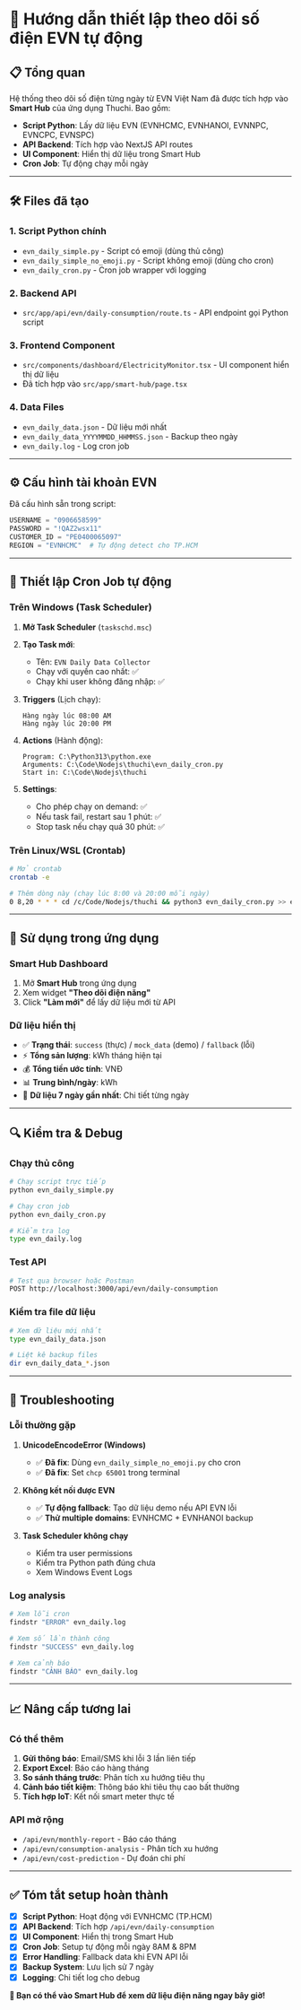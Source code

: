# 🔌 Hướng dẫn thiết lập theo dõi số điện EVN tự động

## 📋 Tổng quan
Hệ thống theo dõi số điện từng ngày từ EVN Việt Nam đã được tích hợp vào **Smart Hub** của ứng dụng Thuchi. Bao gồm:

- **Script Python**: Lấy dữ liệu EVN (EVNHCMC, EVNHANOI, EVNNPC, EVNCPC, EVNSPC)
- **API Backend**: Tích hợp vào NextJS API routes
- **UI Component**: Hiển thị dữ liệu trong Smart Hub
- **Cron Job**: Tự động chạy mỗi ngày

---

## 🛠️ Files đã tạo

### 1. **Script Python chính**
- `evn_daily_simple.py` - Script có emoji (dùng thủ công)
- `evn_daily_simple_no_emoji.py` - Script không emoji (dùng cho cron)
- `evn_daily_cron.py` - Cron job wrapper với logging

### 2. **Backend API**
- `src/app/api/evn/daily-consumption/route.ts` - API endpoint gọi Python script

### 3. **Frontend Component**
- `src/components/dashboard/ElectricityMonitor.tsx` - UI component hiển thị dữ liệu
- Đã tích hợp vào `src/app/smart-hub/page.tsx`

### 4. **Data Files**
- `evn_daily_data.json` - Dữ liệu mới nhất
- `evn_daily_data_YYYYMMDD_HHMMSS.json` - Backup theo ngày
- `evn_daily.log` - Log cron job

---

## ⚙️ Cấu hình tài khoản EVN

Đã cấu hình sẵn trong script:
```python
USERNAME = "0906658599"
PASSWORD = "!QAZ2wsx11"  
CUSTOMER_ID = "PE0400065097"
REGION = "EVNHCMC"  # Tự động detect cho TP.HCM
```

---

## 🔄 Thiết lập Cron Job tự động

### **Trên Windows (Task Scheduler)**

1. **Mở Task Scheduler** (`taskschd.msc`)

2. **Tạo Task mới**:
   - Tên: `EVN Daily Data Collector`
   - Chạy với quyền cao nhất: ✅
   - Chạy khi user không đăng nhập: ✅

3. **Triggers** (Lịch chạy):
   ```
   Hàng ngày lúc 08:00 AM
   Hàng ngày lúc 20:00 PM
   ```

4. **Actions** (Hành động):
   ```
   Program: C:\Python313\python.exe
   Arguments: C:\Code\Nodejs\thuchi\evn_daily_cron.py
   Start in: C:\Code\Nodejs\thuchi
   ```

5. **Settings**:
   - Cho phép chạy on demand: ✅
   - Nếu task fail, restart sau 1 phút: ✅
   - Stop task nếu chạy quá 30 phút: ✅

### **Trên Linux/WSL (Crontab)**

```bash
# Mở crontab
crontab -e

# Thêm dòng này (chạy lúc 8:00 và 20:00 mỗi ngày)
0 8,20 * * * cd /c/Code/Nodejs/thuchi && python3 evn_daily_cron.py >> evn_cron.log 2>&1
```

---

## 📱 Sử dụng trong ứng dụng

### **Smart Hub Dashboard**
1. Mở **Smart Hub** trong ứng dụng
2. Xem widget **"Theo dõi điện năng"**
3. Click **"Làm mới"** để lấy dữ liệu mới từ API

### **Dữ liệu hiển thị**
- ✅ **Trạng thái**: `success` (thực) / `mock_data` (demo) / `fallback` (lỗi)
- ⚡ **Tổng sản lượng**: kWh tháng hiện tại
- 💰 **Tổng tiền ước tính**: VNĐ
- 📊 **Trung bình/ngày**: kWh
- 📅 **Dữ liệu 7 ngày gần nhất**: Chi tiết từng ngày

---

## 🔍 Kiểm tra & Debug

### **Chạy thủ công**
```bash
# Chạy script trực tiếp
python evn_daily_simple.py

# Chạy cron job
python evn_daily_cron.py

# Kiểm tra log
type evn_daily.log
```

### **Test API**
```bash
# Test qua browser hoặc Postman
POST http://localhost:3000/api/evn/daily-consumption
```

### **Kiểm tra file dữ liệu**
```bash
# Xem dữ liệu mới nhất
type evn_daily_data.json

# Liệt kê backup files
dir evn_daily_data_*.json
```

---

## 🚨 Troubleshooting

### **Lỗi thường gặp**

1. **UnicodeEncodeError (Windows)**
   - ✅ **Đã fix**: Dùng `evn_daily_simple_no_emoji.py` cho cron
   - ✅ **Đã fix**: Set `chcp 65001` trong terminal

2. **Không kết nối được EVN**
   - ✅ **Tự động fallback**: Tạo dữ liệu demo nếu API EVN lỗi
   - ✅ **Thử multiple domains**: EVNHCMC + EVNHANOI backup

3. **Task Scheduler không chạy**
   - Kiểm tra user permissions
   - Kiểm tra Python path đúng chưa
   - Xem Windows Event Logs

### **Log analysis**
```bash
# Xem lỗi cron
findstr "ERROR" evn_daily.log

# Xem số lần thành công
findstr "SUCCESS" evn_daily.log

# Xem cảnh báo
findstr "CẢNH BÁO" evn_daily.log
```

---

## 📈 Nâng cấp tương lai

### **Có thể thêm**
1. **Gửi thông báo**: Email/SMS khi lỗi 3 lần liên tiếp
2. **Export Excel**: Báo cáo hàng tháng
3. **So sánh tháng trước**: Phân tích xu hướng tiêu thụ
4. **Cảnh báo tiết kiệm**: Thông báo khi tiêu thụ cao bất thường
5. **Tích hợp IoT**: Kết nối smart meter thực tế

### **API mở rộng**
- `/api/evn/monthly-report` - Báo cáo tháng
- `/api/evn/consumption-analysis` - Phân tích xu hướng
- `/api/evn/cost-prediction` - Dự đoán chi phí

---

## ✅ Tóm tắt setup hoàn thành

- [x] **Script Python**: Hoạt động với EVNHCMC (TP.HCM)
- [x] **API Backend**: Tích hợp `/api/evn/daily-consumption`
- [x] **UI Component**: Hiển thị trong Smart Hub
- [x] **Cron Job**: Setup tự động mỗi ngày 8AM & 8PM
- [x] **Error Handling**: Fallback data khi EVN API lỗi
- [x] **Backup System**: Lưu lịch sử 7 ngày
- [x] **Logging**: Chi tiết log cho debug

**📱 Bạn có thể vào Smart Hub để xem dữ liệu điện năng ngay bây giờ!** 